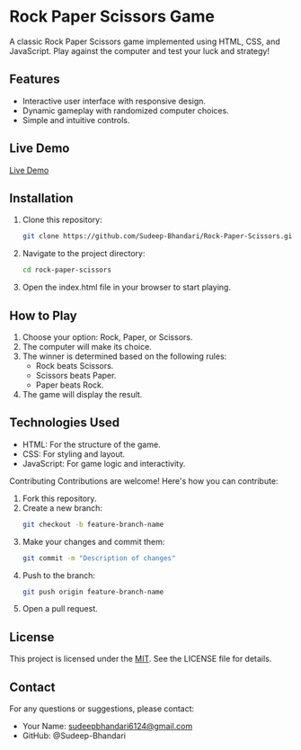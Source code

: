 # Rock Paper Scissors Game

A classic Rock Paper Scissors game implemented using HTML, CSS, and JavaScript. Play against the computer and test your luck and strategy!

## Features

- Interactive user interface with responsive design.
- Dynamic gameplay with randomized computer choices.
- Simple and intuitive controls.

## Live Demo
[Live Demo](https://sudeep-bhandari.github.io/Rock-Paper-Scissors/)

## Installation

1. Clone this repository:
   ```bash
   git clone https://github.com/Sudeep-Bhandari/Rock-Paper-Scissors.git

2. Navigate to the project directory:
   ```bash
   cd rock-paper-scissors
   
3. Open the index.html file in your browser to start playing.
   
## How to Play
1. Choose your option: Rock, Paper, or Scissors.
2. The computer will make its choice.
3. The winner is determined based on the following rules:
   - Rock beats Scissors.
   - Scissors beats Paper.
   - Paper beats Rock.
4. The game will display the result.

## Technologies Used
- HTML: For the structure of the game.
- CSS: For styling and layout.
- JavaScript: For game logic and interactivity.

Contributing
Contributions are welcome! Here's how you can contribute:
1. Fork this repository.
2. Create a new branch:
   ```bash
   git checkout -b feature-branch-name
3. Make your changes and commit them:
   ```bash
   git commit -m "Description of changes"
4. Push to the branch:
   ```bash
   git push origin feature-branch-name
5. Open a pull request.

## License
This project is licensed under the [MIT](https://choosealicense.com/licenses/mit/). See the LICENSE file for details.

## Contact
For any questions or suggestions, please contact:

- Your Name: sudeepbhandari6124@gmail.com
- GitHub: @Sudeep-Bhandari
